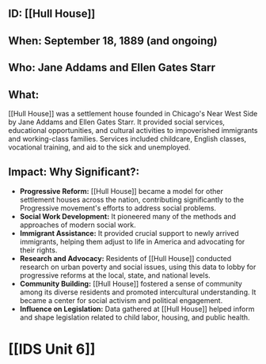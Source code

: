## ID: [[Hull House]]

## When: September 18, 1889 (and ongoing)

## Who: Jane Addams and Ellen Gates Starr

## What:

[[Hull House]] was a settlement house founded in Chicago's Near West Side by Jane Addams and Ellen Gates Starr.  It provided social services, educational opportunities, and cultural activities to impoverished immigrants and working-class families.  Services included childcare, English classes, vocational training, and aid to the sick and unemployed.

## Impact: Why Significant?:
* **Progressive Reform:** [[Hull House]] became a model for other settlement houses across the nation, contributing significantly to the Progressive movement's efforts to address social problems.
* **Social Work Development:** It pioneered many of the methods and approaches of modern social work.
* **Immigrant Assistance:** It provided crucial support to newly arrived immigrants, helping them adjust to life in America and advocating for their rights.
* **Research and Advocacy:** Residents of [[Hull House]] conducted research on urban poverty and social issues, using this data to lobby for progressive reforms at the local, state, and national levels.
* **Community Building:** [[Hull House]] fostered a sense of community among its diverse residents and promoted intercultural understanding.  It became a center for social activism and political engagement.
* **Influence on Legislation:** Data gathered at [[Hull House]] helped inform and shape legislation related to child labor, housing, and public health.

# [[IDS Unit 6]]
